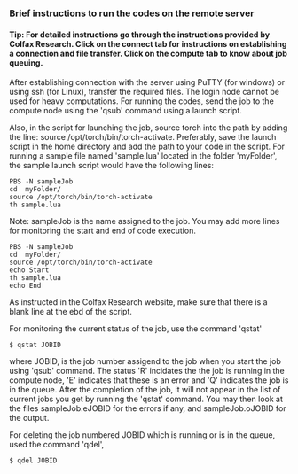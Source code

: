 ### Brief instructions to run the codes on the remote server

#### Tip: For detailed instructions go through the instructions provided by Colfax Research. Click on the connect tab for instructions on establishing a connection and file transfer. Click on the compute tab to know about job queuing.

After establishing connection with the server using  PuTTY (for windows) or using ssh (for Linux), transfer the required files.
The login node cannot be used for heavy computations. For running the codes, send the job to the compute node using the 'qsub' command using a launch script.

Also, in the script for launching the job, source torch into the path by adding the line: source /opt/torch/bin/torch-activate. Preferably, save the launch script in the home directory and add the path to your code in the script. 
For running a sample file named 'sample.lua' located in the folder 'myFolder', the sample launch script  would have the following lines:

    PBS -N sampleJob
    cd  myFolder/
    source /opt/torch/bin/torch-activate
    th sample.lua
    
Note: sampleJob is the name assigned to the job.
You may add more lines for monitoring the start and end of code execution.

    PBS -N sampleJob
    cd  myFolder/
    source /opt/torch/bin/torch-activate
    echo Start
    th sample.lua
    echo End

As instructed in the Colfax Research website, make sure that there is a blank line at the ebd of the script.

For monitoring the current status of the job, use the command 'qstat'

    $ qstat JOBID
    
where JOBID, is the job number assigend to the job when you start the job using 'qsub' command. The status 'R' incidates the the job is running in the compute node, 'E' indicates that these is an error and 'Q' indicates the job is in the queue. After the completion of the job, it will not appear in the list of current jobs you get by running the 'qstat' command. You may then look at the files sampleJob.eJOBID for the errors if any, and sampleJob.oJOBID for the output.

For deleting the job numbered JOBID which is running or is in the queue, used the command 'qdel',

    $ qdel JOBID
